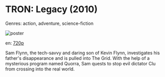 # TRON: Legacy (2010)

Genres: action, adventure, science-fiction

![poster](http://image.tmdb.org/t/p/w500/vllvystwQjmXzy5OvBKnGl1JREF.jpg)

en:
  [720p](magnet:?xt=urn:btih:87FD269AF7322BDF47F7758582386DF6F3672B48&tr=udp://glotorrents.pw:6969/announce&tr=udp://tracker.opentrackr.org:1337/announce&tr=udp://torrent.gresille.org:80/announce&tr=udp://tracker.openbittorrent.com:80&tr=udp://tracker.coppersurfer.tk:6969&tr=udp://tracker.leechers-paradise.org:6969&tr=udp://p4p.arenabg.ch:1337&tr=udp://tracker.internetwarriors.net:1337)
  


Sam Flynn, the tech-savvy and daring son of Kevin Flynn, investigates his father's disappearance and is pulled into The Grid. With the help of a mysterious program named Quorra, Sam quests to stop evil dictator Clu from crossing into the real world.